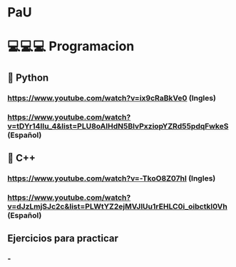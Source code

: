 # PaU

# 💻💻💻 Programacion

## 🎯 Python
### https://www.youtube.com/watch?v=ix9cRaBkVe0 (Ingles) 
### https://www.youtube.com/watch?v=tDYr14IIu_4&list=PLU8oAlHdN5BlvPxziopYZRd55pdqFwkeS (Español)
## 🎯 C++
### https://www.youtube.com/watch?v=-TkoO8Z07hI (Ingles)
### https://www.youtube.com/watch?v=dJzLmjSJc2c&list=PLWtYZ2ejMVJlUu1rEHLC0i_oibctkl0Vh (Español)
## Ejercicios para practicar
### - 
